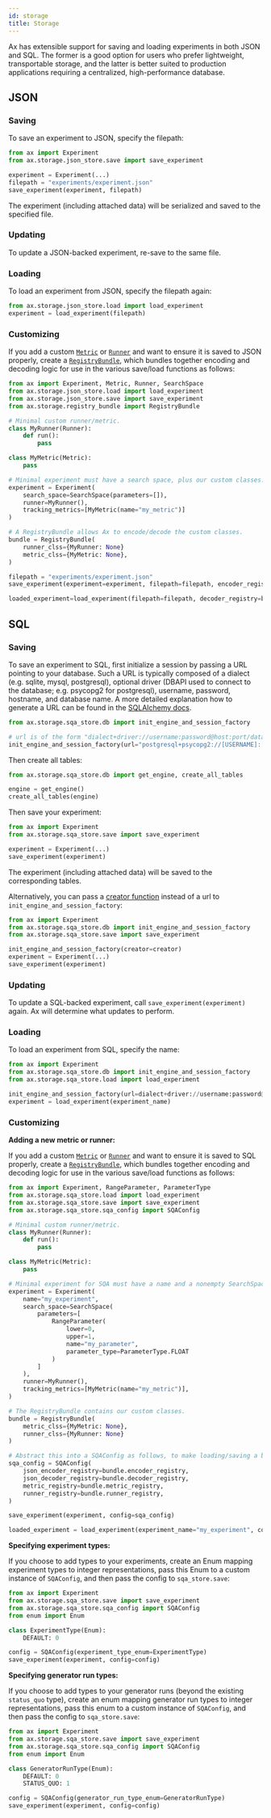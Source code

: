 ```yaml
---
id: storage
title: Storage
---
```

Ax has extensible support for saving and loading experiments in both JSON and SQL. The former is a good option for users who prefer lightweight, transportable storage, and the latter is better suited to production applications requiring a centralized, high-performance database.

## JSON

### Saving

To save an experiment to JSON, specify the filepath:

```py
from ax import Experiment
from ax.storage.json_store.save import save_experiment

experiment = Experiment(...)
filepath = "experiments/experiment.json"
save_experiment(experiment, filepath)
```

The experiment (including attached data) will be serialized and saved to the specified file.

### Updating

To update a JSON-backed experiment, re-save to the same file.

### Loading

To load an experiment from JSON, specify the filepath again:

```py
from ax.storage.json_store.load import load_experiment
experiment = load_experiment(filepath)
```

### Customizing

If you add a custom [`Metric`](/api/core.html#module-ax.core.metric) or [`Runner`](../api/core.html#ax.core.runner.Runner) and want to ensure it is saved to JSON properly, create a [`RegistryBundle`](/api/storage.html#ax.storage.registry_bundle.RegistryBundle), which bundles together encoding and decoding logic for use in the various save/load functions as follows:

```py
from ax import Experiment, Metric, Runner, SearchSpace
from ax.storage.json_store.load import load_experiment
from ax.storage.json_store.save import save_experiment
from ax.storage.registry_bundle import RegistryBundle

# Minimal custom runner/metric.
class MyRunner(Runner):
    def run():
        pass

class MyMetric(Metric):
    pass

# Minimal experiment must have a search space, plus our custom classes.
experiment = Experiment(
    search_space=SearchSpace(parameters=[]),
    runner=MyRunner(),
    tracking_metrics=[MyMetric(name="my_metric")]
)

# A RegistryBundle allows Ax to encode/decode the custom classes.
bundle = RegistryBundle(
    runner_clss={MyRunner: None}
    metric_clss={MyMetric: None},
)

filepath = "experiments/experiment.json"
save_experiment(experiment=experiment, filepath=filepath, encoder_registry=bundle.encoder_registry)

loaded_experiment=load_experiment(filepath=filepath, decoder_registry=bundle.decoder_registry)
```

## SQL

### Saving

To save an experiment to SQL, first initialize a session by passing a URL pointing to your database. Such a URL is typically composed of a dialect (e.g. sqlite, mysql, postgresql), optional driver (DBAPI used to connect to the database; e.g. psycopg2 for postgresql), username, password, hostname, and database name. A more detailed explanation how to generate a URL can be found in the [SQLAlchemy docs](https://docs.sqlalchemy.org/en/13/core/engines.html#database-urls).

```py
from ax.storage.sqa_store.db import init_engine_and_session_factory

# url is of the form "dialect+driver://username:password@host:port/database"
init_engine_and_session_factory(url="postgresql+psycopg2://[USERNAME]:[PASSWORD]@localhost:[PORT]/[DATABASE]")
```

Then create all tables:

```py
from ax.storage.sqa_store.db import get_engine, create_all_tables

engine = get_engine()
create_all_tables(engine)
```

Then save your experiment:

```py
from ax import Experiment
from ax.storage.sqa_store.save import save_experiment

experiment = Experiment(...)
save_experiment(experiment)
```

The experiment (including attached data) will be saved to the corresponding tables.

Alternatively, you can pass a [creator function](https://docs.sqlalchemy.org/en/latest/core/engines.html#sqlalchemy.create_engine.params.creator) instead of a url to `init_engine_and_session_factory`:

```py
from ax import Experiment
from ax.storage.sqa_store.db import init_engine_and_session_factory
from ax.storage.sqa_store.save import save_experiment

init_engine_and_session_factory(creator=creator)
experiment = Experiment(...)
save_experiment(experiment)
```

### Updating

To update a SQL-backed experiment, call `save_experiment(experiment)` again. Ax will determine what updates to perform.

### Loading

To load an experiment from SQL, specify the name:

```py
from ax import Experiment
from ax.storage.sqa_store.db import init_engine_and_session_factory
from ax.storage.sqa_store.load import load_experiment

init_engine_and_session_factory(url=dialect+driver://username:password@host:port/database)
experiment = load_experiment(experiment_name)
```

### Customizing

**Adding a new metric or runner:**

If you add a custom [`Metric`](/api/core.html#module-ax.core.metric) or [`Runner`](../api/core.html#ax.core.runner.Runner) and want to ensure it is saved to SQL properly, create a [`RegistryBundle`](/api/storage.html#ax.storage.registry_bundle.RegistryBundle), which bundles together encoding and decoding logic for use in the various save/load functions as follows:

```py
from ax import Experiment, RangeParameter, ParameterType
from ax.storage.sqa_store.load import load_experiment
from ax.storage.sqa_store.save import save_experiment
from ax.storage.sqa_store.sqa_config import SQAConfig

# Minimal custom runner/metric.
class MyRunner(Runner):
    def run():
        pass

class MyMetric(Metric):
    pass

# Minimal experiment for SQA must have a name and a nonempty SearchSpace, plus our custom classes.
experiment = Experiment(
    name="my_experiment",
    search_space=SearchSpace(
        parameters=[
            RangeParameter(
                lower=0,
                upper=1,
                name="my_parameter",
                parameter_type=ParameterType.FLOAT
            )
        ]
    ),
    runner=MyRunner(),
    tracking_metrics=[MyMetric(name="my_metric")],
)

# The RegistryBundle contains our custom classes.
bundle = RegistryBundle(
    metric_clss={MyMetric: None},
    runner_clss={MyRunner: None}
)

# Abstract this into a SQAConfig as follows, to make loading/saving a bit simpler.
sqa_config = SQAConfig(
    json_encoder_registry=bundle.encoder_registry,
    json_decoder_registry=bundle.decoder_registry,
    metric_registry=bundle.metric_registry,
    runner_registry=bundle.runner_registry,
)

save_experiment(experiment, config=sqa_config)

loaded_experiment = load_experiment(experiment_name="my_experiment", config=sqa_config)
```

**Specifying experiment types:**

If you choose to add types to your experiments, create an Enum mapping experiment types to integer representations, pass this Enum to a custom instance of `SQAConfig`, and then pass the config to `sqa_store.save`:

```py
from ax import Experiment
from ax.storage.sqa_store.save import save_experiment
from ax.storage.sqa_store.sqa_config import SQAConfig
from enum import Enum

class ExperimentType(Enum):
    DEFAULT: 0

config = SQAConfig(experiment_type_enum=ExperimentType)
save_experiment(experiment, config=config)
```

**Specifying generator run types:**

If you choose to add types to your generator runs (beyond the existing `status_quo` type), create an enum mapping generator run types to integer representations, pass this enum to a custom instance of `SQAConfig`, and then pass the config to `sqa_store.save`:

```py
from ax import Experiment
from ax.storage.sqa_store.save import save_experiment
from ax.storage.sqa_store.sqa_config import SQAConfig
from enum import Enum

class GeneratorRunType(Enum):
    DEFAULT: 0
    STATUS_QUO: 1

config = SQAConfig(generator_run_type_enum=GeneratorRunType)
save_experiment(experiment, config=config)
```
